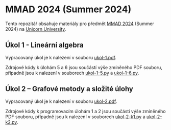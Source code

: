 # MMAD 2024 (Summer 2024)
Tento repozitář obsahuje materiály pro předmět [MMAD 2024](https://unicornuniversity.net/cs/data-mining-mathematics-and-algorithms) (Summer 2024) na [Unicorn University](https://unicornuniversity.net/).

## Úkol 1 - Lineární algebra
Vypracovaný úkol je k nalezení v souboru [ukol-1.pdf](dist/ukol-1.pdf).

Zdrojové kódy k úlohám 5 a 6 jsou součástí výše zmíněného PDF souboru, případně jsou k nalezení v souborech [ukol-1-5.py](code/ukol-1-5.py) a [ukol-1-6.py](code/ukol-1-6.py).

## Úkol 2 – Grafové metody a složité úlohy
Vypracovaný úkol je k nalezení v souboru [ukol-2.pdf](dist/ukol-2.pdf).

Zdrojové kódy k programovacím úlohám 1 a 2 jsou součástí výše zmíněného PDF souboru, případně jsou k nalezení v souborech [ukol-2-k1.py](code/ukol-2-k1.py) a [ukol-2-k2.py](code/ukol-2-k2.py).
